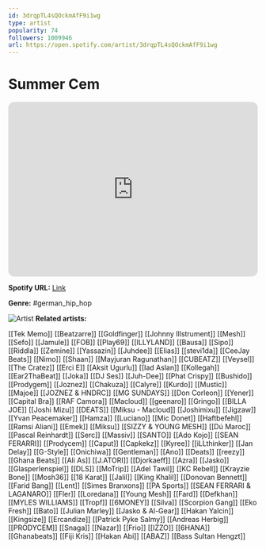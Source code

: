 ```yaml
---
id: 3drqpTL4sQOckmAfF9i1wg
type: artist
popularity: 74
followers: 1009946
url: https://open.spotify.com/artist/3drqpTL4sQOckmAfF9i1wg
---
```

# Summer Cem

<iframe style="border-radius:12px" src="https://open.spotify.com/embed/artist/3drqpTL4sQOckmAfF9i1wg" width="100%" height="352" frameBorder="0" allowfullscreen="" allow="autoplay; clipboard-write; encrypted-media; fullscreen; picture-in-picture" loading="lazy"></iframe>

**Spotify URL:** [Link](https://open.spotify.com/artist/3drqpTL4sQOckmAfF9i1wg)

**Genre:**  #german_hip_hop

![Artist](https://i.scdn.co/image/ab6761610000e5eb78642783e4235d6e5f77b5ea)
**Related artists:**

[[Tek Memo]]
[[Beatzarre]]
[[Goldfinger]]
[[Johnny Illstrument]]
[[Mesh]]
[[Sefo]]
[[Jamule]]
[[FOB]]
[[Play69]]
[[ILLYLAND]]
[[Bausa]]
[[Sipo]]
[[Riddla]]
[[Zemine]]
[[Yassazin]]
[[Juhdee]]
[[Elias]]
[[stevi1da]]
[[CeeJay Beats]]
[[Nimo]]
[[Shaan]]
[[Mayjuran Ragunathan]]
[[CUBEATZ]]
[[Veysel]]
[[The Cratez]]
[[Erci E]]
[[Aksit Ugurlu]]
[[Iad Aslan]]
[[Kollegah]]
[[Ear2ThaBeat]]
[[Joka]]
[[DJ Ses]]
[[Juh-Dee]]
[[Phat Crispy]]
[[Bushido]]
[[Prodygem]]
[[Joznez]]
[[Chakuza]]
[[Calyre]]
[[Kurdo]]
[[Mustic]]
[[Majoe]]
[[JOZNEZ & HNDRC]]
[[MG SUNDAYS]]
[[Don Corleon]]
[[Yener]]
[[Capital Bra]]
[[RAF Camora]]
[[Macloud]]
[[geenaro]]
[[Gringo]]
[[BILLA JOE]]
[[Joshi Mizu]]
[[DEATS]]
[[Miksu - Macloud]]
[[Joshimixu]]
[[Jigzaw]]
[[Yvan Peacemaker]]
[[Hamza]]
[[Luciano]]
[[Mic Donet]]
[[Haftbefehl]]
[[Ramsi Aliani]]
[[Emek]]
[[Miksu]]
[[SIZZY & YOUNG MESH]]
[[Dú Maroc]]
[[Pascal Reinhardt]]
[[Serc]]
[[Massiv]]
[[SANTO]]
[[Ado Kojo]]
[[SEAN FERARRI]]
[[Prodycem]]
[[Caput]]
[[Capkekz]]
[[Kyree]]
[[iLLthinker]]
[[Jan Delay]]
[[G-Style]]
[[Onichiwa]]
[[Gentleman]]
[[Ano]]
[[Deats]]
[[reezy]]
[[Ghana Beats]]
[[Ali As]]
[[J.ATORI]]
[[Djorkaeff]]
[[Azra]]
[[Jasko]]
[[Glasperlenspiel]]
[[DLS]]
[[MoTrip]]
[[Adel Tawil]]
[[KC Rebell]]
[[Krayzie Bone]]
[[Mosh36]]
[[18 Karat]]
[[Jalil]]
[[King Khalil]]
[[Donovan Bennett]]
[[Farid Bang]]
[[Lent]]
[[Simes Branxons]]
[[PA Sports]]
[[SEAN FERRARI & LAGANARO]]
[[Fler]]
[[Loredana]]
[[Young Mesh]]
[[Fard]]
[[Defkhan]]
[[MYLES WILLIAMS]]
[[Tropf]]
[[6MONEY]]
[[Silva]]
[[Scorpion Gang]]
[[Eko Fresh]]
[[Bato]]
[[Julian Marley]]
[[Jasko & Al-Gear]]
[[Hakan Yalcin]]
[[Kingsize]]
[[Ercandize]]
[[Patrick Pyke Salmy]]
[[Andreas Herbig]]
[[PRODYCEM]]
[[Snaga]]
[[Nazar]]
[[Frio]]
[[IZZO]]
[[6HANA]]
[[Ghanabeats]]
[[Fiji Kris]]
[[Hakan Abi]]
[[ABAZ]]
[[Bass Sultan Hengzt]]
